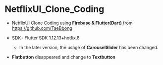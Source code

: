 # NetflixUI_Clone_Coding

* NetflixUI Clone Coding using __Firebase & Flutter(Dart)__ from https://github.com/TaeBbong

* SDK : Flutter SDK 1.12.13+hotfix.8 

  * In the later version, the usage of __CarouselSlider__ has been changed.

*  __Flatbutton__ disappeared and change to __Textbutton__
